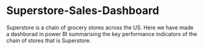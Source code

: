 # Superstore-Sales-Dashboard
Superstore is a chain of grocery stores across the US. Here we have made a dashborad in power BI summarising the key performance indicators of the chain of stores that is Superstore.

